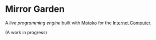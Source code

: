 # Mirror Garden

A *live programming engine* built with [Motoko](https://sdk.dfinity.org/docs/language-guide/motoko.html) for the [Internet Computer](https://sdk.dfinity.org/docs/index.html).

(A work in progress)
